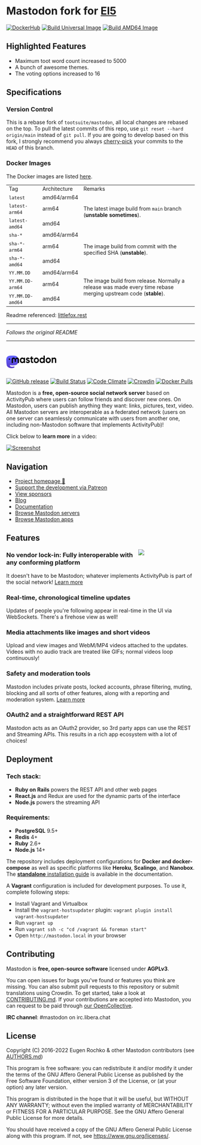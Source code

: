 Mastodon fork for [El5](https://el5.net)
===

[![DockerHub](https://img.shields.io/docker/pulls/maisuier/mastodon.svg?logo=docker&color=2496ED)](https://hub.docker.com/r/maisuier/mastodon)
[![Build Universal Image](https://github.com/maisuimiao/mastodon/actions/workflows/docker-build.yml/badge.svg)](https://github.com/maisuimiao/mastodon/actions/workflows/docker-build-main.yml)
[![Build AMD64 Image](https://github.com/maisuimiao/mastodon/actions/workflows/docker-build-amd64.yml/badge.svg)](https://github.com/maisuimiao/mastodon/actions/workflows/docker-build-dev.yml)

## Highlighted Features

- Maximum toot word count increased to 5000
- A bunch of awesome themes.
- The voting options increased to 16

## Specifications

### Version Control
This is a rebase fork of `tootsuite/mastodon`, all local changes are rebased on the top. To pull the latest commits of this repo, use `git reset --hard origin/main` instead of `git pull`. If you are going to develop based on this fork, I strongly recommend you always [cherry-pick](https://git-scm.com/docs/git-cherry-pick) your commits to the `HEAD` of this branch.

### Docker Images
The Docker images are listed [here](https://hub.docker.com/r/maisuier/mastodon/tags).

<table>
    <tr>
        <td>Tag</td>
        <td>Architecture</td>
        <td>Remarks</td>
    </tr>
    <tr>
        <td><code>latest</code></td>
        <td>amd64/arm64</td>
        <td rowspan=3>The latest image build from <code>main</code> branch (<strong>unstable sometimes</strong>).</td>
    </tr>
    <tr>
        <td><code>latest-arm64</code></td>
        <td>arm64</td>
    </tr>
    <tr>
        <td><code>latest-amd64</code></td>
        <td>amd64</td>
    </tr>
    <tr>
        <td><code>sha-*</code></td>
        <td>amd64/arm64</td>
        <td rowspan=3>The image build from commit with the specified SHA (<strong>unstable</strong>).</td>
    </tr>
    <tr>
        <td><code>sha-*-arm64</code></td>
        <td>arm64</td>
    </tr>
    <tr>
        <td><code>sha-*-amd64</code></td>
        <td>amd64</td>
    </tr>
    <tr>
        <td><code>YY.MM.DD</code></td>
        <td>amd64/arm64</td>
        <td rowspan=3>The image build from release. Normally a release was made every time rebase merging upstream code (<strong>stable</strong>).</td>
    </tr>
    <tr>
        <td><code>YY.MM.DD-arm64</code></td>
        <td>arm64</td>
    </tr>
    <tr>
        <td><code>YY.MM.DD-amd64</code></td>
        <td>amd64</td>
    </tr>
</table>

Readme referenced: [littlefox.rest](https://github.com/mashirozx/mastodon)

***
*Follows the original README*
***

<h1><picture>
  <source media="(prefers-color-scheme: dark)" srcset="./lib/assets/wordmark.dark.png?raw=true">
  <source media="(prefers-color-scheme: light)" srcset="./lib/assets/wordmark.light.png?raw=true">
  <img alt="Mastodon" src="./lib/assets/wordmark.light.png?raw=true" height="34">
</picture></h1>

[![GitHub release](https://img.shields.io/github/release/mastodon/mastodon.svg)][releases]
[![Build Status](https://img.shields.io/circleci/project/github/mastodon/mastodon.svg)][circleci]
[![Code Climate](https://img.shields.io/codeclimate/maintainability/mastodon/mastodon.svg)][code_climate]
[![Crowdin](https://d322cqt584bo4o.cloudfront.net/mastodon/localized.svg)][crowdin]
[![Docker Pulls](https://img.shields.io/docker/pulls/tootsuite/mastodon.svg)][docker]

[releases]: https://github.com/mastodon/mastodon/releases
[circleci]: https://circleci.com/gh/mastodon/mastodon
[code_climate]: https://codeclimate.com/github/mastodon/mastodon
[crowdin]: https://crowdin.com/project/mastodon
[docker]: https://hub.docker.com/r/tootsuite/mastodon/

Mastodon is a **free, open-source social network server** based on ActivityPub where users can follow friends and discover new ones. On Mastodon, users can publish anything they want: links, pictures, text, video. All Mastodon servers are interoperable as a federated network (users on one server can seamlessly communicate with users from another one, including non-Mastodon software that implements ActivityPub)!

Click below to **learn more** in a video:

[![Screenshot](https://blog.joinmastodon.org/2018/06/why-activitypub-is-the-future/ezgif-2-60f1b00403.gif)][youtube_demo]

[youtube_demo]: https://www.youtube.com/watch?v=IPSbNdBmWKE

## Navigation

- [Project homepage 🐘](https://joinmastodon.org)
- [Support the development via Patreon][patreon]
- [View sponsors](https://joinmastodon.org/sponsors)
- [Blog](https://blog.joinmastodon.org)
- [Documentation](https://docs.joinmastodon.org)
- [Browse Mastodon servers](https://joinmastodon.org/communities)
- [Browse Mastodon apps](https://joinmastodon.org/apps)

[patreon]: https://www.patreon.com/mastodon

## Features

<img src="/app/javascript/images/elephant_ui_working.svg?raw=true" align="right" width="30%" />

### No vendor lock-in: Fully interoperable with any conforming platform

It doesn't have to be Mastodon; whatever implements ActivityPub is part of the social network! [Learn more](https://blog.joinmastodon.org/2018/06/why-activitypub-is-the-future/)

### Real-time, chronological timeline updates

Updates of people you're following appear in real-time in the UI via WebSockets. There's a firehose view as well!

### Media attachments like images and short videos

Upload and view images and WebM/MP4 videos attached to the updates. Videos with no audio track are treated like GIFs; normal videos loop continuously!

### Safety and moderation tools

Mastodon includes private posts, locked accounts, phrase filtering, muting, blocking and all sorts of other features, along with a reporting and moderation system. [Learn more](https://blog.joinmastodon.org/2018/07/cage-the-mastodon/)

### OAuth2 and a straightforward REST API

Mastodon acts as an OAuth2 provider, so 3rd party apps can use the REST and Streaming APIs. This results in a rich app ecosystem with a lot of choices!

## Deployment

### Tech stack:

- **Ruby on Rails** powers the REST API and other web pages
- **React.js** and Redux are used for the dynamic parts of the interface
- **Node.js** powers the streaming API

### Requirements:

- **PostgreSQL** 9.5+
- **Redis** 4+
- **Ruby** 2.6+
- **Node.js** 14+

The repository includes deployment configurations for **Docker and docker-compose** as well as specific platforms like **Heroku**, **Scalingo**, and **Nanobox**. The [**standalone** installation guide](https://docs.joinmastodon.org/admin/install/) is available in the documentation.

A **Vagrant** configuration is included for development purposes. To use it, complete following steps:

- Install Vagrant and Virtualbox
- Install the `vagrant-hostsupdater` plugin: `vagrant plugin install vagrant-hostsupdater`
- Run `vagrant up`
- Run `vagrant ssh -c "cd /vagrant && foreman start"`
- Open `http://mastodon.local` in your browser

## Contributing

Mastodon is **free, open-source software** licensed under **AGPLv3**.

You can open issues for bugs you've found or features you think are missing. You can also submit pull requests to this repository or submit translations using Crowdin. To get started, take a look at [CONTRIBUTING.md](CONTRIBUTING.md). If your contributions are accepted into Mastodon, you can request to be paid through [our OpenCollective](https://opencollective.com/mastodon).

**IRC channel**: #mastodon on irc.libera.chat

## License

Copyright (C) 2016-2022 Eugen Rochko & other Mastodon contributors (see [AUTHORS.md](AUTHORS.md))

This program is free software: you can redistribute it and/or modify it under the terms of the GNU Affero General Public License as published by the Free Software Foundation, either version 3 of the License, or (at your option) any later version.

This program is distributed in the hope that it will be useful, but WITHOUT ANY WARRANTY; without even the implied warranty of MERCHANTABILITY or FITNESS FOR A PARTICULAR PURPOSE. See the GNU Affero General Public License for more details.

You should have received a copy of the GNU Affero General Public License along with this program. If not, see <https://www.gnu.org/licenses/>.
